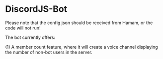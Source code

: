 # DiscordJS-Bot

Please note that the config.json should be received from Hamam, or the code will not run! 

The bot currently offers:

 (1) A member count feature, where it will create a voice channel displaying the number of non-bot users in the server. 
